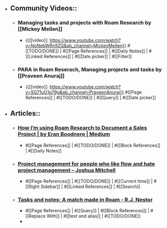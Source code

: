 - ## Community Videos::
    - ### Managing tasks and projects with Roam Research by [[Mickey Mellen]]
      
        - {{[[video]]: https://www.youtube.com/watch?v=NoNebWRn9ZQ&ab_channel=MickeyMellen}}
          #[[TODO/DONE]] | #[[Page References]] | #[[Daily Notes]] | #[[Linked References]] | #[[Date picker]] | #[[Filter]] 
    - ### PARA in Roam Reserach, Managing projects and tasks by [[Praveen Anuraj]]
      
        - {{[[video]]: https://www.youtube.com/watch?v=SQ71uG1q79g&ab_channel=PraveenAnuraj}}
          #[[Page References]] | #[[TODO/DONE]] | #[[Query]] | #[[Date picker]] 
- ## Articles::
    - ### [How I’m using Roam Research to Document a Sales Project | by Eran Boodnero | Medium](https://medium.com/@eboodnero/how-i-became-a-productivity-power-house-9da20ba728c0)
        - #[[Page References]] | #[[TODO/DONE]] | #[[Block References]] | #[[Daily Notes]] 
    - ### [Project management for people who like flow and hate project management – Joshua Mitchell](https://lelon.io/blog/roam-research-project-management)
        - #[[Page References]] | #[[TODO/DONE]] | #[[Current time]] | #[[Right Sidebar]] | #[[Linked References]] | #[[Search]] 
    - ### [Tasks and notes: A match made in Roam - R.J. Nestor](https://rjnestor.com/home/tasks-and-notes-a-match-made-in-roam/)
        - #[[Page References]] | #[[Query]] | #[[Block References]] | #[[Replace With]] |  #[[text and alias]] | #[[TODO/DONE]]
        - 
